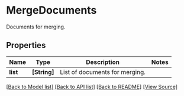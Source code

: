 # MergeDocuments
Documents for merging.

## Properties
Name | Type | Description | Notes
------------ | ------------- | ------------- | -------------
**list** | **[String]** | List of documents for merging. | 

[[Back to Model list]](../README.md#documentation-for-models) [[Back to API list]](../README.md#documentation-for-api-endpoints) [[Back to README]](../README.md) [[View Source]](../src/models/MergeDocuments.ts)

